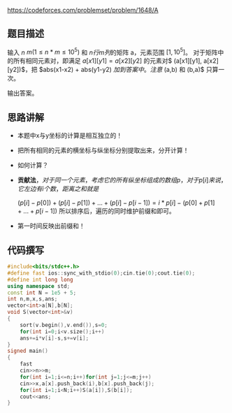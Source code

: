 https://codeforces.com/problemset/problem/1648/A

## 题目描述

输入 $n$  $m (1≤n*m≤10^5)$ 和 $n 行 m 列$的矩阵 a，元素范围 $[1,10^5]$。
对于矩阵中的所有相同元素对，即满足 $a[x1][y1] = a[x2][y2]$ 的元素对$ (a[x1][y1], a[x2][y2])$，把 $abs(x1-x2) + abs(y1-y2) $加到答案中。
注意$ (a,b) 和 (b,a)$ 只算一次。

输出答案。

## 思路讲解

- 本题中x与y坐标的计算是相互独立的！

- 把所有相同的元素的横坐标与纵坐标分别提取出来，分开计算！

- 如何计算？

- **贡献法**，$对于同一个元素，考虑它的所有纵坐标组成的数组 p，对于 p[i] 来说，它左边有 i 个数，距离之和就是$

     $(p[i]-p[0]) + (p[i]-p[1]) + ... + (p[i]-p[i-1]) = i*p[i] - (p[0]+p[1]+...+p[i-1])$
    所以排序后，遍历的同时维护前缀和即可。

- 第一时间反映出前缀和！

    

## 代码撰写

```c++
#include<bits/stdc++.h>
#define fast ios::sync_with_stdio(0);cin.tie(0);cout.tie(0);
#define int long long
using namespace std;
const int N = 1e5 + 5;
int n,m,x,s,ans;
vector<int>a[N],b[N];
void S(vector<int>&v)
{
	sort(v.begin(),v.end()),s=0;
	for(int i=0;i<v.size();i++)
	ans+=i*v[i]-s,s+=v[i];
}
signed main()
{
	fast
	cin>>n>>m;
	for(int i=1;i<=n;i++)for(int j=1;j<=m;j++)
	cin>>x,a[x].push_back(i),b[x].push_back(j);
	for(int i=1;i<N;i++)S(a[i]),S(b[i]);
	cout<<ans;
}
```

